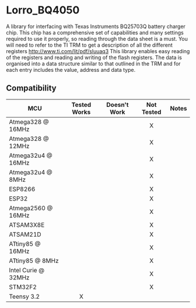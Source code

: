 # Lorro_BQ4050

A library for interfacing with Texas Instruments BQ25703Q battery charger chip.
This chip has a comprehensive set of capabilities and many settings required
to use it properly, so reading through the data sheet is a must.
You will need to refer to the TI TRM to get a description of all the different
registers http://www.ti.com/lit/pdf/sluuaq3
This library enables easy reading of the registers and reading and writing of
the flash registers. The data is organised into a data structure similar to that
outlined in the TRM and for each entry includes the value, address and data type.

<!-- START COMPATIBILITY TABLE -->

## Compatibility

MCU                | Tested Works | Doesn't Work | Not Tested  | Notes
------------------ | :----------: | :----------: | :---------: | -----
Atmega328 @ 16MHz  |              |             |     X      |
Atmega328 @ 12MHz  |              |             |     X      |
Atmega32u4 @ 16MHz |              |             |     X      |
Atmega32u4 @ 8MHz  |              |             |     X      |
ESP8266            |              |             |     X      |
ESP32              |              |             |     X      |
Atmega2560 @ 16MHz |              |             |     X      |
ATSAM3X8E          |              |             |     X      |
ATSAM21D           |              |             |     X      |
ATtiny85 @ 16MHz   |              |             |     X      |
ATtiny85 @ 8MHz    |              |             |     X      |
Intel Curie @ 32MHz|              |             |     X      |
STM32F2            |              |             |     X      |
Teensy 3.2         |      X       |             |            |



<!-- END COMPATIBILITY TABLE -->
